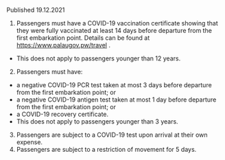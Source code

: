 Published 19.12.2021
1. Passengers must have a COVID-19 vaccination certificate showing that they were fully vaccinated at least 14 days before departure from the first embarkation point. Details can be found at <a href="https://www.palaugov.pw/travel">https://www.palaugov.pw/travel</a> .
- This does not apply to passengers younger than 12 years.
2. Passengers must have:
- a negative COVID-19 PCR test taken at most 3 days before departure from the first embarkation point; or
- a negative COVID-19 antigen test taken at most 1 day before departure from the first embarkation point; or
- a COVID-19 recovery certificate.
- This does not apply to passengers younger than 3 years.
3. Passengers are subject to a COVID-19 test upon arrival at their own expense.
4. Passengers are subject to a restriction of movement for 5 days.